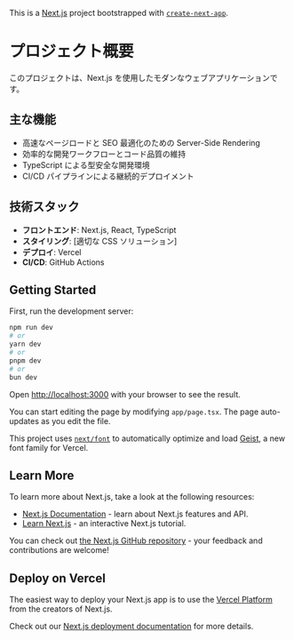This is a [Next.js](https://nextjs.org) project bootstrapped with [`create-next-app`](https://nextjs.org/docs/app/api-reference/cli/create-next-app).

# プロジェクト概要

このプロジェクトは、Next.js を使用したモダンなウェブアプリケーションです。

## 主な機能

- 高速なページロードと SEO 最適化のための Server-Side Rendering
- 効率的な開発ワークフローとコード品質の維持
- TypeScript による型安全な開発環境
- CI/CD パイプラインによる継続的デプロイメント

## 技術スタック

- **フロントエンド**: Next.js, React, TypeScript
- **スタイリング**: [適切な CSS ソリューション]
- **デプロイ**: Vercel
- **CI/CD**: GitHub Actions

## Getting Started

First, run the development server:

```bash
npm run dev
# or
yarn dev
# or
pnpm dev
# or
bun dev
```

Open [http://localhost:3000](http://localhost:3000) with your browser to see the result.

You can start editing the page by modifying `app/page.tsx`. The page auto-updates as you edit the file.

This project uses [`next/font`](https://nextjs.org/docs/app/building-your-application/optimizing/fonts) to automatically optimize and load [Geist](https://vercel.com/font), a new font family for Vercel.

## Learn More

To learn more about Next.js, take a look at the following resources:

- [Next.js Documentation](https://nextjs.org/docs) - learn about Next.js features and API.
- [Learn Next.js](https://nextjs.org/learn) - an interactive Next.js tutorial.

You can check out [the Next.js GitHub repository](https://github.com/vercel/next.js) - your feedback and contributions are welcome!

## Deploy on Vercel

The easiest way to deploy your Next.js app is to use the [Vercel Platform](https://vercel.com/new?utm_medium=default-template&filter=next.js&utm_source=create-next-app&utm_campaign=create-next-app-readme) from the creators of Next.js.

Check out our [Next.js deployment documentation](https://nextjs.org/docs/app/building-your-application/deploying) for more details.
